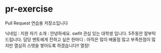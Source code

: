 # pr-exercise
Pull Request 연습용 저장소입니다

닉네임 : 지완
자기 소개 : 안녕하세요. swfit 관심 있는 대학생 입니다. 5주동안 잘부탁드립니다. 
담당 멘토에게 전하고 싶은 한마디 : 아직은 많이 배울점 많고 부족한점이 많지만 열심히 스텟을 쌓아도록 하겠습니다!! 열정!


